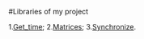 #Libraries of my project

1.[Get_time][];
2.[Matrices][];
3.[Synchronize][].

[Get_time]: ./get_time.md
[Matrices]: ./matrices.md
[Synchronize]: ./synchronize.md

